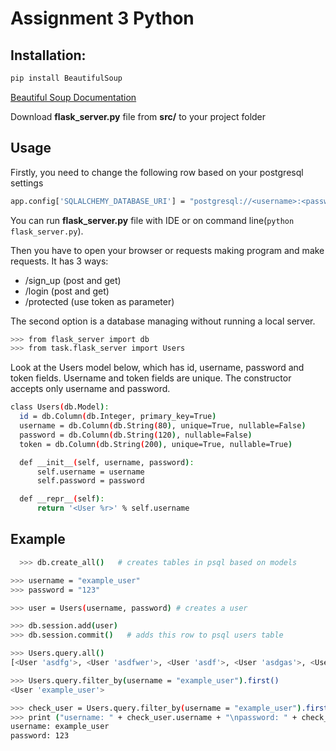 # Assignment 3 Python
## Installation:
  ```bash
  pip install BeautifulSoup
  ```
  [Beautiful Soup Documentation](https://www.crummy.com/software/BeautifulSoup/bs4/doc/)
  
  Download **flask_server.py** file from **src/** to your project folder
## Usage
  Firstly, you need to change the following row based on your postgresql settings
  ```bash
  app.config['SQLALCHEMY_DATABASE_URI'] = "postgresql://<username>:<password>@localhost:<port>/<db_name>"
  ```
  You can run **flask_server.py** file with IDE or on command line(```python flask_server.py```).
  
  Then you have to open your browser or requests making program and make requests. It has 3 ways:
  
  - /sign_up (post and get)
  - /login (post and get)
  - /protected (use token as parameter)
  
  The second option is a database managing without running a local server.
  ```bash
  >>> from flask_server import db
  >>> from task.flask_server import Users
  ```
  
  Look at the Users model below, which has id, username, password and token fields. Username and token fields are unique. The constructor accepts only username and password.
  ```bash
  class Users(db.Model):
    id = db.Column(db.Integer, primary_key=True)
    username = db.Column(db.String(80), unique=True, nullable=False)
    password = db.Column(db.String(120), nullable=False)
    token = db.Column(db.String(200), unique=True, nullable=True)

    def __init__(self, username, password):
        self.username = username
        self.password = password

    def __repr__(self):
        return '<User %r>' % self.username
  ```
## Example
```bash
  >>> db.create_all()   # creates tables in psql based on models

>>> username = "example_user" 
>>> password = "123" 

>>> user = Users(username, password) # creates a user 

>>> db.session.add(user) 
>>> db.session.commit()   # adds this row to psql users table

>>> Users.query.all()      
[<User 'asdfg'>, <User 'asdfwer'>, <User 'asdf'>, <User 'asdgas'>, <User 'example_user'>]

>>> Users.query.filter_by(username = "example_user").first()
<User 'example_user'>

>>> check_user = Users.query.filter_by(username = "example_user").first()
>>> print ("username: " + check_user.username + "\npassword: " + check_user.password) 
username: example_user
password: 123


```
 
